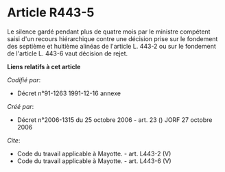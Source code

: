 # Article R443-5

Le silence gardé pendant plus de quatre mois par le ministre compétent saisi d'un recours hiérarchique contre une décision
prise sur le fondement des septième et huitième alinéas de l'article L. 443-2 ou sur le fondement de l'article L. 443-6 vaut
décision de rejet.

**Liens relatifs à cet article**

_Codifié par_:

  - Décret n°91-1263 1991-12-16 annexe

_Créé par_:

  - Décret n°2006-1315 du 25 octobre 2006 - art. 23 () JORF 27 octobre 2006

_Cite_:

  - Code du travail applicable à Mayotte. - art. L443-2 (V)
  - Code du travail applicable à Mayotte. - art. L443-6 (V)
